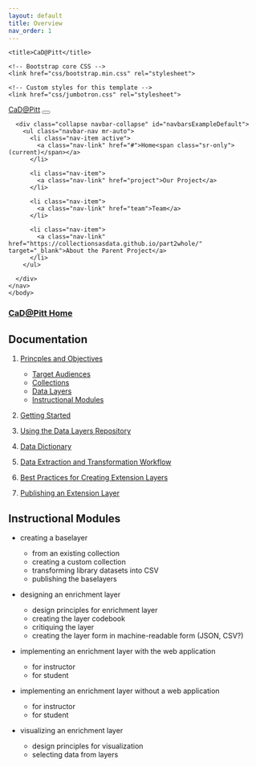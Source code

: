 ```yaml
---
layout: default
title: Overview
nav_order: 1
---
```

<html lang="en">
  <head>
    <meta charset="utf-8">
    <meta name="description" content="">
    <meta name="author" content="">
    <link rel="icon" href="favicon.ico">

    <title>CaD@Pitt</title>

    <!-- Bootstrap core CSS -->
    <link href="css/bootstrap.min.css" rel="stylesheet">

    <!-- Custom styles for this template -->
    <link href="css/jumbotron.css" rel="stylesheet">
  </head>

  <body>

<nav class="navbar navbar-expand-md navbar-dark fixed-top bg-dark">
      <a class="navbar-brand" href="#">CaD@Pitt</a>
      <button class="navbar-toggler" type="button" data-toggle="collapse" data-target="#navbarsExampleDefault" aria-controls="navbarsExampleDefault" aria-expanded="false" aria-label="Toggle navigation">
        <span class="navbar-toggler-icon"></span>
      </button>

      <div class="collapse navbar-collapse" id="navbarsExampleDefault">
        <ul class="navbar-nav mr-auto">
          <li class="nav-item active">
            <a class="nav-link" href="#">Home<span class="sr-only">(current)</span></a>
          </li>

          <li class="nav-item">
            <a class="nav-link" href="project">Our Project</a>
          </li>

          <li class="nav-item">
            <a class="nav-link" href="team">Team</a>
          </li>

          <li class="nav-item">
            <a class="nav-link" href="https://collectionsasdata.github.io/part2whole/" target="_blank">About the Parent Project</a>
          </li>
        </ul>

      </div>
    </nav>
    </body>
  </html>

### [CaD@Pitt Home](http://cadatpitt.github.io)

# Documentation

01. [Princples and Objectives](01-principles-and-objectives.md)
    - [Target Audiences](01-principles-and-objectives.md#target-audiences)
    - [Collections](01-principles-and-objectives.md#collections)
    - [Data Layers](01-principles-and-objectives.md#data-layers)
    - [Instructional Modules](01-principles-and-objectives.md#instructional-modules)

02. [Getting Started](02-getting-started.md)

03. [Using the Data Layers Repository](03-using-the-data-layers-repository.md)

04. [Data Dictionary](https://github.com/CaDatPitt/data-layers/wiki)

05. [Data Extraction and Transformation Workflow](05-data-extraction-and-transformation-workflow.md)

06. [Best Practices for Creating Extension Layers](06-best-practices-for-creating-extension-layers.md)

07. [Publishing an Extension Layer](07-publishing-an-extension-layer.md)


# Instructional Modules

* creating a baselayer
  * from an existing collection
  * creating a custom collection
  * transforming library datasets into CSV
  * publishing the baselayers

* designing an enrichment layer
  * design principles for enrichment layer
  * creating the layer codebook
  * critiquing the layer
  * creating the layer form in machine-readable form (JSON, CSV?)

* implementing an enrichment layer with the web application
  * for instructor
  * for student

* implementing an enrichment layer without a web application
  * for instructor
  * for student

* visualizing an enrichment layer
  * design principles for visualization
  * selecting data from layers
